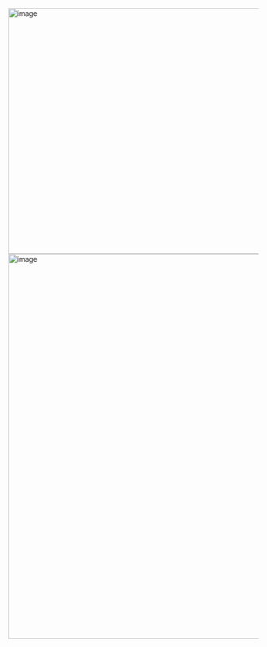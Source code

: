 <img width="892" height="494" alt="image" src="https://github.com/user-attachments/assets/34867ebf-d2a6-4880-a0ba-34bb5b5da0cb" />

<img width="984" height="774" alt="image" src="https://github.com/user-attachments/assets/e6ca55f2-7202-4635-8251-d46c98d8e5c3" />

